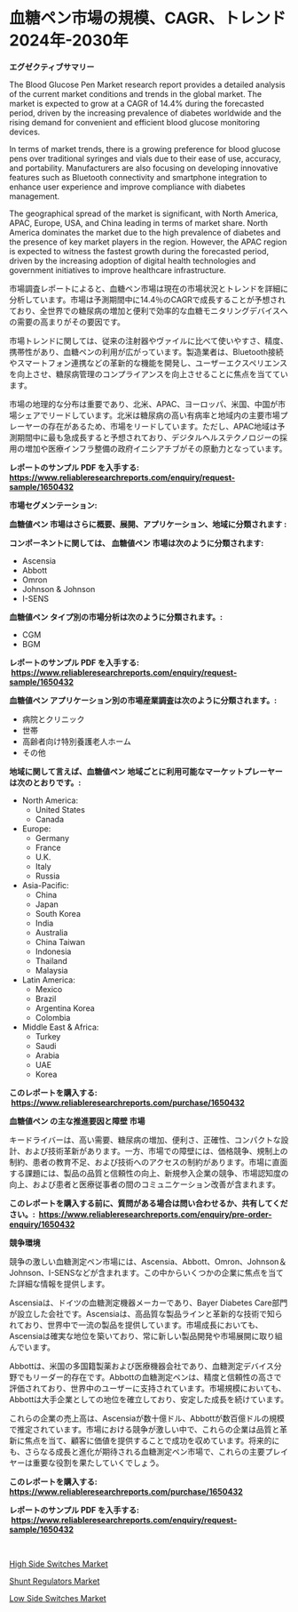 <p><h1>血糖ペン市場の規模、CAGR、トレンド 2024年-2030年</h1></p><p><strong>エグゼクティブサマリー</strong></p>
<p><p>The Blood Glucose Pen Market research report provides a detailed analysis of the current market conditions and trends in the global market. The market is expected to grow at a CAGR of 14.4% during the forecasted period, driven by the increasing prevalence of diabetes worldwide and the rising demand for convenient and efficient blood glucose monitoring devices.</p><p>In terms of market trends, there is a growing preference for blood glucose pens over traditional syringes and vials due to their ease of use, accuracy, and portability. Manufacturers are also focusing on developing innovative features such as Bluetooth connectivity and smartphone integration to enhance user experience and improve compliance with diabetes management.</p><p>The geographical spread of the market is significant, with North America, APAC, Europe, USA, and China leading in terms of market share. North America dominates the market due to the high prevalence of diabetes and the presence of key market players in the region. However, the APAC region is expected to witness the fastest growth during the forecasted period, driven by the increasing adoption of digital health technologies and government initiatives to improve healthcare infrastructure.</p><p>市場調査レポートによると、血糖ペン市場は現在の市場状況とトレンドを詳細に分析しています。市場は予測期間中に14.4％のCAGRで成長することが予想されており、全世界での糖尿病の増加と便利で効率的な血糖モニタリングデバイスへの需要の高まりがその要因です。</p><p>市場トレンドに関しては、従来の注射器やヴァイルに比べて使いやすさ、精度、携帯性があり、血糖ペンの利用が広がっています。製造業者は、Bluetooth接続やスマートフォン連携などの革新的な機能を開発し、ユーザーエクスペリエンスを向上させ、糖尿病管理のコンプライアンスを向上させることに焦点を当てています。</p><p>市場の地理的な分布は重要であり、北米、APAC、ヨーロッパ、米国、中国が市場シェアでリードしています。北米は糖尿病の高い有病率と地域内の主要市場プレーヤーの存在があるため、市場をリードしています。ただし、APAC地域は予測期間中に最も急成長すると予想されており、デジタルヘルステクノロジーの採用の増加や医療インフラ整備の政府イニシアチブがその原動力となっています。</p></p>
<p><strong>レポートのサンプル PDF を入手する: <a href="https://www.reliableresearchreports.com/enquiry/request-sample/1650432">https://www.reliableresearchreports.com/enquiry/request-sample/1650432</a></strong></p>
<p><strong>市場セグメンテーション:</strong></p>
<p><strong> 血糖値ペン 市場はさらに概要、展開、アプリケーション、地域に分類されます :</strong></p>
<p><strong>コンポーネントに関しては、 血糖値ペン 市場は次のように分類されます: &nbsp;</strong></p>
<p><ul><li>Ascensia</li><li>Abbott</li><li>Omron</li><li>Johnson & Johnson</li><li>I-SENS</li></ul></p>
<p><strong> 血糖値ペン タイプ別の市場分析は次のように分類されます。:</strong></p>
<p><ul><li>CGM</li><li>BGM</li></ul></p>
<p><strong>レポートのサンプル PDF を入手する: &nbsp;<a href="https://www.reliableresearchreports.com/enquiry/request-sample/1650432">https://www.reliableresearchreports.com/enquiry/request-sample/1650432</a></strong></p>
<p><strong> 血糖値ペン アプリケーション別の市場産業調査は次のように分類されます。:</strong></p>
<p><ul><li>病院とクリニック</li><li>世帯</li><li>高齢者向け特別養護老人ホーム</li><li>その他</li></ul></p>
<p><strong>地域に関して言えば、血糖値ペン 地域ごとに利用可能なマーケットプレーヤーは次のとおりです。:</strong></p>
<p><ul>
    <li>
        North America:
        <ul>
            <li>United States</li>
            <li>Canada</li>
        </ul>
    </li>
    <li>
        Europe:
        <ul>
            <li>Germany</li>
            <li>France</li>
            <li>U.K.</li>
            <li>Italy</li>
            <li>Russia</li>
        </ul>
    </li>
    <li>
        Asia-Pacific:
        <ul>
            <li>China</li>
            <li>Japan</li>
            <li>South Korea</li>
            <li>India</li>
            <li>Australia</li>
            <li>China Taiwan</li>
            <li>Indonesia</li>
            <li>Thailand</li>
            <li>Malaysia</li>
        </ul>
    </li>
    <li>
        Latin America:
        <ul>
            <li>Mexico</li>
            <li>Brazil</li>
            <li>Argentina Korea</li>
            <li>Colombia</li>
        </ul>
    </li>
    <li>
        Middle East & Africa:
        <ul>
            <li>Turkey</li>
            <li>Saudi</li>
            <li>Arabia</li>
            <li>UAE</li>
            <li>Korea</li>
        </ul>
    </li>
    </ul></p>
<p><strong>このレポートを購入する: &nbsp;<a href="https://www.reliableresearchreports.com/purchase/1650432">https://www.reliableresearchreports.com/purchase/1650432</a></strong></p>
<p><strong>血糖値ペン の主な推進要因と障壁 市場</strong></p>
<p><p>キードライバーは、高い需要、糖尿病の増加、便利さ、正確性、コンパクトな設計、および技術革新があります。一方、市場での障壁には、価格競争、規制上の制約、患者の教育不足、および技術へのアクセスの制約があります。市場に直面する課題には、製品の品質と信頼性の向上、新規参入企業の競争、市場認知度の向上、および患者と医療従事者の間のコミュニケーション改善が含まれます。</p></p>
<p><strong>このレポートを購入する前に、質問がある場合は問い合わせるか、共有してください。:&nbsp; <a href="https://www.reliableresearchreports.com/enquiry/pre-order-enquiry/1650432">https://www.reliableresearchreports.com/enquiry/pre-order-enquiry/1650432</a></strong></p>
<p><strong>競争環境</strong></p>
<p><p>競争の激しい血糖測定ペン市場には、Ascensia、Abbott、Omron、Johnson＆Johnson、I-SENSなどが含まれます。この中からいくつかの企業に焦点を当てた詳細な情報を提供します。</p><p>Ascensiaは、ドイツの血糖測定機器メーカーであり、Bayer Diabetes Care部門が設立した会社です。Ascensiaは、高品質な製品ラインと革新的な技術で知られており、世界中で一流の製品を提供しています。市場成長においても、Ascensiaは確実な地位を築いており、常に新しい製品開発や市場展開に取り組んでいます。</p><p>Abbottは、米国の多国籍製薬および医療機器会社であり、血糖測定デバイス分野でもリーダー的存在です。Abbottの血糖測定ペンは、精度と信頼性の高さで評価されており、世界中のユーザーに支持されています。市場規模においても、Abbottは大手企業としての地位を確立しており、安定した成長を続けています。</p><p>これらの企業の売上高は、Ascensiaが数十億ドル、Abbottが数百億ドルの規模で推定されています。市場における競争が激しい中で、これらの企業は品質と革新に焦点を当て、顧客に価値を提供することで成功を収めています。将来的にも、さらなる成長と進化が期待される血糖測定ペン市場で、これらの主要プレイヤーは重要な役割を果たしていくでしょう。</p></p>
<p><strong>このレポートを購入する: &nbsp; <a href="https://www.reliableresearchreports.com/purchase/1650432">https://www.reliableresearchreports.com/purchase/1650432</a></strong></p>
<p><strong>レポートのサンプル PDF を入手する: &nbsp;<a href="https://www.reliableresearchreports.com/enquiry/request-sample/1650432">https://www.reliableresearchreports.com/enquiry/request-sample/1650432</a></strong><strong></strong></p>
<p>&nbsp;</p>
<p><p><a href="https://github.com/globismark/Market-Research-Report-List-2/blob/main/high-side-switches-market.md">High Side Switches Market</a></p><p><a href="https://github.com/prosalinda88/Market-Research-Report-List-3/blob/main/shunt-regulators-market.md">Shunt Regulators Market</a></p><p><a href="https://github.com/bobicer/Market-Research-Report-List-2/blob/main/low-side-switches-market.md">Low Side Switches Market</a></p></p>